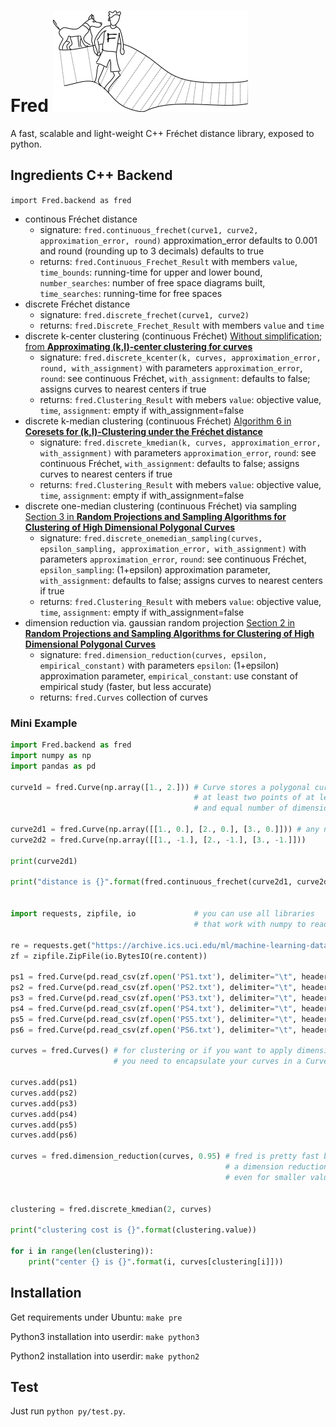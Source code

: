 # Fred ![alt text](https://raw.githubusercontent.com/derohde/Fred/master/logo/logo.png "Fred logo")
A fast, scalable and light-weight C++ Fréchet distance library, exposed to python.

## Ingredients C++ Backend
`import Fred.backend as fred`

- continous Fréchet distance
  - signature: `fred.continuous_frechet(curve1, curve2, approximation_error, round)` approximation_error defaults to 0.001 and round (rounding up to 3 decimals) defaults to true
  - returns: `fred.Continuous_Frechet_Result` with members `value`, `time_bounds`: running-time for upper and lower bound, `number_searches`: number of free space diagrams built, `time_searches`: running-time for free spaces
- discrete Fréchet distance
  - signature: `fred.discrete_frechet(curve1, curve2)`
  - returns: `fred.Discrete_Frechet_Result` with members `value` and `time`
- discrete k-center clustering (continuous Fréchet) [Without simplification; from **Approximating (k,l)-center clustering for curves**](https://dl.acm.org/doi/10.5555/3310435.3310616)
  - signature: `fred.discrete_kcenter(k, curves, approximation_error, round, with_assignment)` with parameters `approximation_error`, `round`: see continuous Fréchet, `with_assignment`: defaults to false; assigns curves to nearest centers if true
  - returns: `fred.Clustering_Result` with mebers `value`: objective value, `time`, `assignment`: empty if with_assignment=false
- discrete k-median clustering (continuous Fréchet) [Algorithm 6 in **Coresets for (k,l)-Clustering under the Fréchet distance**](https://arxiv.org/pdf/1901.01870.pdf)
  - signature: `fred.discrete_kmedian(k, curves, approximation_error, with_assignment)` with parameters `approximation_error`, `round`: see continuous Fréchet, `with_assignment`: defaults to false; assigns curves to nearest centers if true
  - returns: `fred.Clustering_Result` with mebers `value`: objective value, `time`, `assignment`: empty if with_assignment=false
- discrete one-median clustering (continuous Fréchet) via sampling [Section 3 in **Random Projections and Sampling Algorithms for Clustering of High Dimensional Polygonal Curves**](https://papers.nips.cc/paper/9443-random-projections-and-sampling-algorithms-for-clustering-of-high-dimensional-polygonal-curves)
  - signature: `fred.discrete_onemedian_sampling(curves, epsilon_sampling, approximation_error, with_assignment)` with parameters `approximation_error`, `round`: see continuous Fréchet, `epsilon_sampling`: (1+epsilon) approximation parameter, `with_assignment`: defaults to false; assigns curves to nearest centers if true
  - returns: `fred.Clustering_Result` with mebers `value`: objective value, `time`, `assignment`: empty if with_assignment=false
- dimension reduction via. gaussian random projection [Section 2 in **Random Projections and Sampling Algorithms for Clustering of High Dimensional Polygonal Curves**](https://papers.nips.cc/paper/9443-random-projections-and-sampling-algorithms-for-clustering-of-high-dimensional-polygonal-curves)
  - signature: `fred.dimension_reduction(curves, epsilon, empirical_constant)` with parameters `epsilon`: (1+epsilon) approximation parameter, `empirical_constant`: use constant of empirical study (faster, but less accurate)
  - returns: `fred.Curves` collection of curves
  
### Mini Example
```python
import Fred.backend as fred
import numpy as np
import pandas as pd

curve1d = fred.Curve(np.array([1., 2.])) # Curve stores a polygonal curve with 
                                         # at least two points of at least one 
                                         # and equal number of dimensions

curve2d1 = fred.Curve(np.array([[1., 0.], [2., 0.], [3., 0.]])) # any number of dimensions and points works
curve2d2 = fred.Curve(np.array([[1., -1.], [2., -1.], [3., -1.]])) 

print(curve2d1)

print("distance is {}".format(fred.continuous_frechet(curve2d1, curve2d2).value))


import requests, zipfile, io             # you can use all libraries 
                                         # that work with numpy to read data into fred
                                         
re = requests.get("https://archive.ics.uci.edu/ml/machine-learning-databases/00447/data.zip", stream=True)
zf = zipfile.ZipFile(io.BytesIO(re.content))

ps1 = fred.Curve(pd.read_csv(zf.open('PS1.txt'), delimiter="\t", header=None).values)
ps2 = fred.Curve(pd.read_csv(zf.open('PS2.txt'), delimiter="\t", header=None).values)
ps3 = fred.Curve(pd.read_csv(zf.open('PS3.txt'), delimiter="\t", header=None).values)
ps4 = fred.Curve(pd.read_csv(zf.open('PS4.txt'), delimiter="\t", header=None).values)
ps5 = fred.Curve(pd.read_csv(zf.open('PS5.txt'), delimiter="\t", header=None).values)
ps6 = fred.Curve(pd.read_csv(zf.open('PS6.txt'), delimiter="\t", header=None).values)

curves = fred.Curves() # for clustering or if you want to apply dimension reduction
                       # you need to encapsulate your curves in a Curves object
              
curves.add(ps1)
curves.add(ps2)
curves.add(ps3)
curves.add(ps4)
curves.add(ps5)
curves.add(ps6)

curves = fred.dimension_reduction(curves, 0.95) # fred is pretty fast but with high dimensional data
                                                # a dimension reduction massively improves running time
                                                # even for smaller values of epsilon
                                  
                                               
clustering = fred.discrete_kmedian(2, curves)

print("clustering cost is {}".format(clustering.value))

for i in range(len(clustering)):
    print("center {} is {}".format(i, curves[clustering[i]]))
```
  
## Installation
Get requirements under Ubuntu: `make pre`

Python3 installation into userdir: `make python3`

Python2 installation into userdir: `make python2`

## Test
Just run `python py/test.py`.
